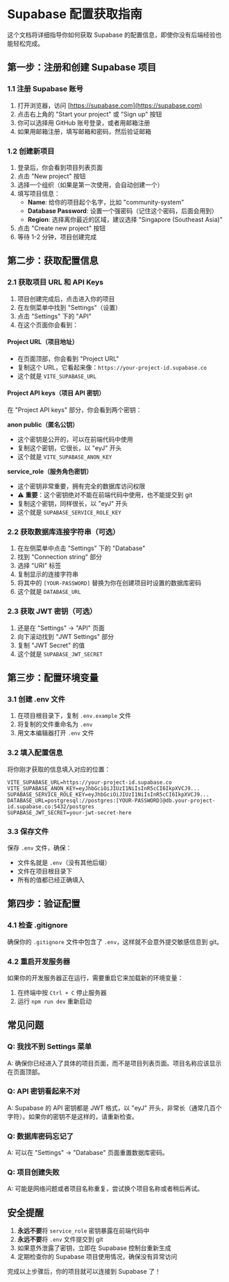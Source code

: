 # Supabase 配置获取指南

这个文档将详细指导你如何获取 Supabase 的配置信息，即使你没有后端经验也能轻松完成。

## 第一步：注册和创建 Supabase 项目

### 1.1 注册 Supabase 账号
1. 打开浏览器，访问 [https://supabase.com](https://supabase.com)
2. 点击右上角的 "Start your project" 或 "Sign up" 按钮
3. 你可以选择用 GitHub 账号登录，或者用邮箱注册
4. 如果用邮箱注册，填写邮箱和密码，然后验证邮箱

### 1.2 创建新项目
1. 登录后，你会看到项目列表页面
2. 点击 "New project" 按钮
3. 选择一个组织（如果是第一次使用，会自动创建一个）
4. 填写项目信息：
   - **Name**: 给你的项目起个名字，比如 "community-system"
   - **Database Password**: 设置一个强密码（记住这个密码，后面会用到）
   - **Region**: 选择离你最近的区域，建议选择 "Singapore (Southeast Asia)"
5. 点击 "Create new project" 按钮
6. 等待 1-2 分钟，项目创建完成

## 第二步：获取配置信息

### 2.1 获取项目 URL 和 API Keys
1. 项目创建完成后，点击进入你的项目
2. 在左侧菜单中找到 "Settings"（设置）
3. 点击 "Settings" 下的 "API"
4. 在这个页面你会看到：

#### Project URL（项目地址）
- 在页面顶部，你会看到 "Project URL"
- 复制这个 URL，它看起来像：`https://your-project-id.supabase.co`
- 这个就是 `VITE_SUPABASE_URL`

#### Project API keys（项目 API 密钥）
在 "Project API keys" 部分，你会看到两个密钥：

**anon public（匿名公钥）**
- 这个密钥是公开的，可以在前端代码中使用
- 复制这个密钥，它很长，以 "eyJ" 开头
- 这个就是 `VITE_SUPABASE_ANON_KEY`

**service_role（服务角色密钥）**
- 这个密钥非常重要，拥有完全的数据库访问权限
- ⚠️ **重要**：这个密钥绝对不能在前端代码中使用，也不能提交到 git
- 复制这个密钥，同样很长，以 "eyJ" 开头
- 这个就是 `SUPABASE_SERVICE_ROLE_KEY`

### 2.2 获取数据库连接字符串（可选）
1. 在左侧菜单中点击 "Settings" 下的 "Database"
2. 找到 "Connection string" 部分
3. 选择 "URI" 标签
4. 复制显示的连接字符串
5. 将其中的 `[YOUR-PASSWORD]` 替换为你在创建项目时设置的数据库密码
6. 这个就是 `DATABASE_URL`

### 2.3 获取 JWT 密钥（可选）
1. 还是在 "Settings" -> "API" 页面
2. 向下滚动找到 "JWT Settings" 部分
3. 复制 "JWT Secret" 的值
4. 这个就是 `SUPABASE_JWT_SECRET`

## 第三步：配置环境变量

### 3.1 创建 .env 文件
1. 在项目根目录下，复制 `.env.example` 文件
2. 将复制的文件重命名为 `.env`
3. 用文本编辑器打开 `.env` 文件

### 3.2 填入配置信息
将你刚才获取的信息填入对应的位置：

```env
VITE_SUPABASE_URL=https://your-project-id.supabase.co
VITE_SUPABASE_ANON_KEY=eyJhbGciOiJIUzI1NiIsInR5cCI6IkpXVCJ9...
SUPABASE_SERVICE_ROLE_KEY=eyJhbGciOiJIUzI1NiIsInR5cCI6IkpXVCJ9...
DATABASE_URL=postgresql://postgres:[YOUR-PASSWORD]@db.your-project-id.supabase.co:5432/postgres
SUPABASE_JWT_SECRET=your-jwt-secret-here
```

### 3.3 保存文件
保存 `.env` 文件，确保：
- 文件名就是 `.env`（没有其他后缀）
- 文件在项目根目录下
- 所有的值都已经正确填入

## 第四步：验证配置

### 4.1 检查 .gitignore
确保你的 `.gitignore` 文件中包含了 `.env`，这样就不会意外提交敏感信息到 git。

### 4.2 重启开发服务器
如果你的开发服务器正在运行，需要重启它来加载新的环境变量：
1. 在终端中按 `Ctrl + C` 停止服务器
2. 运行 `npm run dev` 重新启动

## 常见问题

### Q: 我找不到 Settings 菜单
A: 确保你已经进入了具体的项目页面，而不是项目列表页面。项目名称应该显示在页面顶部。

### Q: API 密钥看起来不对
A: Supabase 的 API 密钥都是 JWT 格式，以 "eyJ" 开头，非常长（通常几百个字符）。如果你的密钥不是这样的，请重新检查。

### Q: 数据库密码忘记了
A: 可以在 "Settings" -> "Database" 页面重置数据库密码。

### Q: 项目创建失败
A: 可能是网络问题或者项目名称重复，尝试换个项目名称或者稍后再试。

## 安全提醒

1. **永远不要**将 `service_role` 密钥暴露在前端代码中
2. **永远不要**将 `.env` 文件提交到 git
3. 如果意外泄露了密钥，立即在 Supabase 控制台重新生成
4. 定期检查你的 Supabase 项目使用情况，确保没有异常访问

完成以上步骤后，你的项目就可以连接到 Supabase 了！